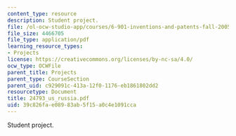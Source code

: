 ```yaml
---
content_type: resource
description: Student project.
file: /ol-ocw-studio-app/courses/6-901-inventions-and-patents-fall-2005/39c826fae08983ab5f15a0c4e1091cca_24793_us_russia.pdf
file_size: 4466705
file_type: application/pdf
learning_resource_types:
- Projects
license: https://creativecommons.org/licenses/by-nc-sa/4.0/
ocw_type: OCWFile
parent_title: Projects
parent_type: CourseSection
parent_uid: c929091c-413a-12f0-1176-eb1861802dd2
resourcetype: Document
title: 24793_us_russia.pdf
uid: 39c826fa-e089-83ab-5f15-a0c4e1091cca
---
```

Student project.